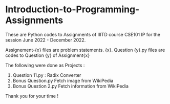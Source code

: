 # Introduction-to-Programming-Assignments

These are Python codes to Assignments of IIITD course CSE101 IP for the session June 2022 - December 2022.

Assignement-{x} files are problem statements.
{x}. Question {y}.py files are codes to Question {y} of Assignment{x}

The following were done as Projects :
1. Question 11.py : Radix Converter
2. Bonus Question.py Fetch image from WikiPedia
2. Bonus Question 2.py Fetch information from WikiPedia

Thank you for your time !

